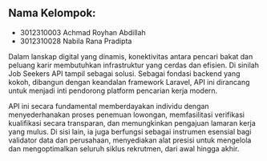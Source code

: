 ## Nama Kelompok:

-   3012310003 Achmad Royhan Abdillah
-   3012310028 Nabila Rana Pradipta

  Dalam lanskap digital yang dinamis, konektivitas antara pencari bakat dan peluang karir membutuhkan infrastruktur yang cerdas dan efisien. Di sinilah Job Seekers API tampil sebagai solusi. Sebagai fondasi backend yang kokoh, dibangun dengan keandalan framework Laravel, API ini dirancang untuk menjadi inti pendorong platform pencarian kerja modern.

API ini secara fundamental memberdayakan individu dengan menyederhanakan proses penemuan lowongan, memfasilitasi verifikasi kualifikasi secara transparan, dan memungkinkan pengajuan lamaran kerja yang mulus. Di sisi lain, ia juga berfungsi sebagai instrumen esensial bagi validator data dan perusahaan, menyediakan alat presisi untuk mengelola dan mengoptimalkan seluruh siklus rekrutmen, dari awal hingga akhir.
